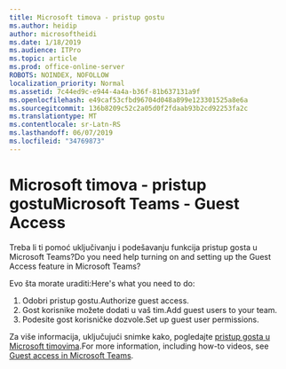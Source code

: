 ```yaml
---
title: Microsoft timova - pristup gostu
ms.author: heidip
author: microsoftheidi
ms.date: 1/18/2019
ms.audience: ITPro
ms.topic: article
ms.prod: office-online-server
ROBOTS: NOINDEX, NOFOLLOW
localization_priority: Normal
ms.assetid: 7c44ed9c-e944-4a4a-b36f-81b637131a9f
ms.openlocfilehash: e49caf53cfbd96704d048a899e123301525a8e6a
ms.sourcegitcommit: 136b8209c52c2a05d0f2fdaab93b2cd92253fa2c
ms.translationtype: MT
ms.contentlocale: sr-Latn-RS
ms.lasthandoff: 06/07/2019
ms.locfileid: "34769873"
---
```

# <a name="microsoft-teams---guest-access"></a><span data-ttu-id="96f6b-102">Microsoft timova - pristup gostu</span><span class="sxs-lookup"><span data-stu-id="96f6b-102">Microsoft Teams - Guest Access</span></span>

<span data-ttu-id="96f6b-103">Treba li ti pomoć uključivanju i podešavanju funkcija pristup gosta u Microsoft Teams?</span><span class="sxs-lookup"><span data-stu-id="96f6b-103">Do you need help turning on and setting up the Guest Access feature in Microsoft Teams?</span></span>

<span data-ttu-id="96f6b-104">Evo šta morate uraditi:</span><span class="sxs-lookup"><span data-stu-id="96f6b-104">Here's what you need to do:</span></span>

1. <span data-ttu-id="96f6b-105">Odobri pristup gostu.</span><span class="sxs-lookup"><span data-stu-id="96f6b-105">Authorize guest access.</span></span>
1. <span data-ttu-id="96f6b-106">Gost korisnike možete dodati u vaš tim.</span><span class="sxs-lookup"><span data-stu-id="96f6b-106">Add guest users to your team.</span></span>
1. <span data-ttu-id="96f6b-107">Podesite gost korisničke dozvole.</span><span class="sxs-lookup"><span data-stu-id="96f6b-107">Set up guest user permissions.</span></span>

<span data-ttu-id="96f6b-108">Za više informacija, uključujući snimke kako, pogledajte [pristup gosta u Microsoft timovima](https://docs.microsoft.com/microsoftteams/guest-access).</span><span class="sxs-lookup"><span data-stu-id="96f6b-108">For more information, including how-to videos, see [Guest access in Microsoft Teams](https://docs.microsoft.com/microsoftteams/guest-access).</span></span>

